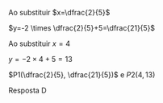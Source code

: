 Ao substituir $x=\dfrac{2}{5}$

$y=-2 \times \dfrac{2}{5}+5=\dfrac{21}{5}$

Ao substituir $x=4$

$y=-2 \times 4+5=13$

$P1(\dfrac{2}{5}, \dfrac{21}{5})$ e $P2(4,13)$

Resposta D